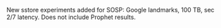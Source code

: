 New sstore experiments added for SOSP: Google landmarks, 100 TB, sec 2/7 latency.  Does not include Prophet results.
